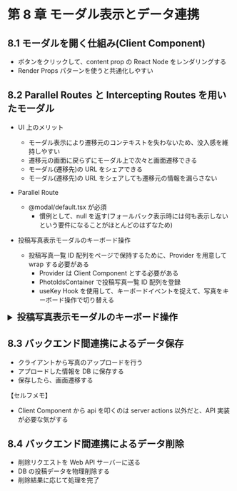 # 第 8 章 モーダル表示とデータ連携

## 8.1 モーダルを開く仕組み(Client Component)

- ボタンをクリックして、content prop の React Node をレンダリングする
- Render Props パターンを使うと共通化しやすい

## 8.2 Parallel Routes と Intercepting Routes を用いたモーダル

- UI 上のメリット

  - モーダル表示により遷移元のコンテキストを失わないため、没入感を維持しやすい
  - 遷移元の画面に戻らずにモーダル上で次々と画面遷移できる
  - モーダル(遷移先)の URL をシェアできる
  - モーダル(遷移先)の URL をシェアしても遷移元の情報を漏らさない

- Parallel Route

  - @modal/default.tsx が必須
    - 慣例として、null を返す(フォールバック表示時には何も表示しないという要件になることがほとんどのはずなため)

- 投稿写真表示モーダルのキーボード操作
  - 投稿写真一覧 ID 配列をページで保持するために、Provider を用意して wrap する必要がある
    - Provider は Client Component とする必要がある
    - PhotoIdsContainer で投稿写真一覧 ID 配列を登録
    - useKey Hook を使用して、キーボードイベントを捉えて、写真をキーボード操作で切り替える

<details>
<summary style="font-size: 20px; font-weight: bold">投稿写真表示モーダルのキーボード操作</summary>

```js
"use client";
import { createContext, useRef } from "react";

export const PhotoIdsContext = createContext<
  React.MutableRefObject<readonly string[]>
>({ current: [] });

export function PhotoIdsContextProvider({
  children,
}: {
  children: React.ReactNode;
}) {
  const photoIdsRef = useRef<readonly string[]>([]);
  return (
    <PhotoIdsContext.Provider value={photoIdsRef}>
      {children}
    </PhotoIdsContext.Provider>
  );
}

"use client";
import { useEffect, useContext } from "react";
import { PhotoIdsContext } from "./provider";

export function PhotoIdsContainer({
  photoIds,
  children,
}: {
  photoIds: readonly string[];
  children: React.ReactNode;
}) {
  const photoIdsRef = useContext(PhotoIdsContext);
  useEffect(() => {
    photoIdsRef.current = photoIds;
    return () => {
      photoIdsRef.current = [];
    };
  }, [photoIdsRef, photoIds]);
  return children;
}

export function PhotoViewNavigator({ photoId }: { photoId: string }) {
  const router = useRouter();
  const photoIds = useContext(PhotoIdsContext).current;
  const currentIndex = photoIds.indexOf(photoId);
  const prevPhotoId = currentIndex > 0 ? photoIds[currentIndex - 1] : undefined;
  const nextPhotoId =
    currentIndex >= 0 && currentIndex < photoIds.length - 1
      ? photoIds[currentIndex + 1]
      : undefined;

  useKey("ArrowLeft", () => {
    if (prevPhotoId) {
      // ★: ソフトナビーゲーションによる画面遷移
      router.replace(`/photos/${prevPhotoId}/view`, { scroll: false });
    }
  });
  useKey("ArrowRight", () => {
    if (nextPhotoId) {
      // ★: ソフトナビーゲーションによる画面遷移
      router.replace(`/photos/${nextPhotoId}/view`, { scroll: false });
    }
  });

  return null;
}

import { useEffect, useRef } from "react";

export function useKey(code: string, cb: (event: KeyboardEvent) => void) {
  const cbRef = useRef(cb);
  cbRef.current = cb;
  useEffect(() => {
    const handleKeyPress = (event: KeyboardEvent) => {
      if (event.code === code) {
        cbRef.current(event);
      }
    };
    window.addEventListener("keydown", handleKeyPress);
    return () => {
      window.removeEventListener("keydown", handleKeyPress);
    };
  }, [code]);
}

```

</details>

## 8.3 バックエンド間連携によるデータ保存

- クライアントから写真のアップロードを行う
- アプロードした情報を DB に保存する
- 保存したら、画面遷移する

【セルフメモ】

- Client Component から api を叩くのは server actions 以外だと、API 実装が必要な気がする

## 8.4 バックエンド間連携によるデータ削除

- 削除リクエストを Web API サーバーに送る
- DB の投稿データを物理削除する
- 削除結果に応じて処理を完了

